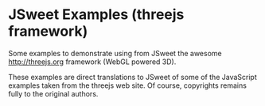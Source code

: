 # JSweet Examples (threejs framework)

Some examples to demonstrate using from JSweet the awesome http://threejs.org framework (WebGL powered 3D).

These examples are direct translations to JSweet of some of the JavaScript examples taken from the threejs web site. Of course, copyrights remains fully to the original authors.